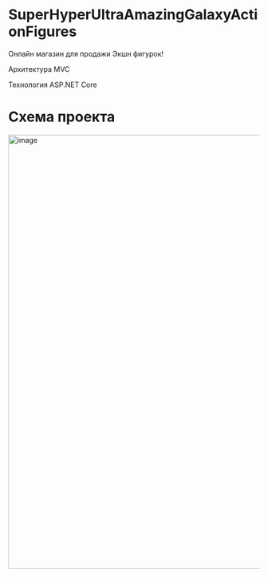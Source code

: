 # SuperHyperUltraAmazingGalaxyActionFigures

Онлайн магазин для продажи Экшн фигурок!

Архитектура MVC

Технология ASP.NET Core


# Схема проекта
<img width="1148" height="870" alt="image" src="https://github.com/user-attachments/assets/b31d4c71-5e78-45dc-8481-d686d011f96c" />

